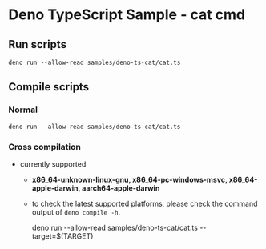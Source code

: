 # Deno TypeScript Sample - cat cmd

## Run scripts

    deno run --allow-read samples/deno-ts-cat/cat.ts

## Compile scripts

### Normal

    deno run --allow-read samples/deno-ts-cat/cat.ts

### Cross compilation

- currently supported
  - **x86_64-unknown-linux-gnu, x86_64-pc-windows-msvc, x86_64-apple-darwin, aarch64-apple-darwin**
  - to check the latest supported platforms, please check the command output of `deno compile -h`.

    deno run --allow-read samples/deno-ts-cat/cat.ts --target=$(TARGET)
